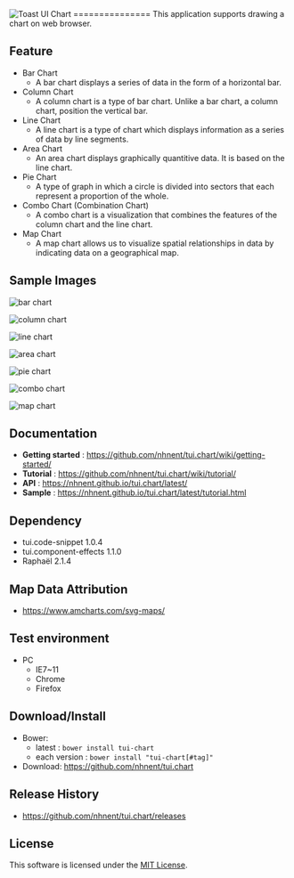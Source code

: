 <img alt="Toast UI Chart" src="https://cloud.githubusercontent.com/assets/2888775/12061211/9fe03df6-afc3-11e5-9077-81342dcb8f49.png">
===============
This application supports drawing a chart on web browser.<br>

## Feature

* Bar Chart<br>
   * A bar chart displays a series of data in the form of a horizontal bar.
* Column Chart<br>
   * A column chart is a type of bar chart. Unlike a bar chart, a column chart, position the vertical bar.
* Line Chart<br>
   * A line chart is a type of chart which displays information as a series of data by line segments.
* Area Chart<br>
   * An area chart displays graphically quantitive data. It is based on the line chart.
* Pie Chart<br>
   * A type of graph in which a circle is divided into sectors that each represent a proportion of the whole.
* Combo Chart (Combination Chart)<br>
   * A combo chart is a visualization that combines the features of the column chart and the line chart.
* Map Chart<br>
   * A map chart allows us to visualize spatial relationships in data by indicating data on a geographical map.

## Sample Images

![bar chart](https://cloud.githubusercontent.com/assets/2888775/13280669/b41eee36-db22-11e5-92d6-3a456c74fec5.png)

![column chart](https://cloud.githubusercontent.com/assets/2888775/13280677/bbd95e86-db22-11e5-9e98-2785820ecbb6.png)

![line chart](https://cloud.githubusercontent.com/assets/2888775/13280685/c7f3eeca-db22-11e5-9d2b-9dd1eb81d247.png)

![area chart](https://cloud.githubusercontent.com/assets/2888775/13280693/d19dfb3c-db22-11e5-9dc3-845ae0552055.png)

![pie chart](https://cloud.githubusercontent.com/assets/2888775/13280700/dad6c562-db22-11e5-8d48-9fe247f65b58.png)

![combo chart](https://cloud.githubusercontent.com/assets/2888775/13280701/e07e3522-db22-11e5-9477-f124a9675671.png)

![map chart](https://cloud.githubusercontent.com/assets/2888775/13280706/e5334b66-db22-11e5-888a-5d3c49ee6ee0.png)

## Documentation
* **Getting started** : https://github.com/nhnent/tui.chart/wiki/getting-started/
* **Tutorial** : https://github.com/nhnent/tui.chart/wiki/tutorial/
* **API** : https://nhnent.github.io/tui.chart/latest/
* **Sample** : https://nhnent.github.io/tui.chart/latest/tutorial.html

## Dependency
* tui.code-snippet 1.0.4
* tui.component-effects 1.1.0
* Raphaël 2.1.4

## Map Data Attribution
* https://www.amcharts.com/svg-maps/

## Test environment
* PC
	* IE7~11
	* Chrome
	* Firefox

## Download/Install
* Bower:
   * latest : `bower install tui-chart`
   * each version : `bower install "tui-chart[#tag]"`
* Download: https://github.com/nhnent/tui.chart

## Release History
* https://github.com/nhnent/tui.chart/releases

## License
This software is licensed under the [MIT License](https://github.com/nhnent/tui.chart/blob/master/LICENSE).

